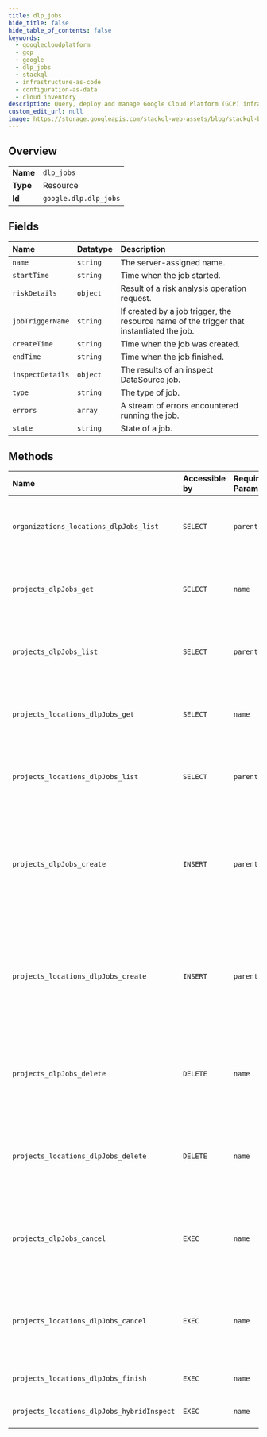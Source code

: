 ```yaml
---
title: dlp_jobs
hide_title: false
hide_table_of_contents: false
keywords:
  - googlecloudplatform
  - gcp
  - google
  - dlp_jobs
  - stackql
  - infrastructure-as-code
  - configuration-as-data
  - cloud inventory
description: Query, deploy and manage Google Cloud Platform (GCP) infrastructure and resources using SQL
custom_edit_url: null
image: https://storage.googleapis.com/stackql-web-assets/blog/stackql-blog-post-featured-image.png
---
```

  
    

## Overview
<table><tbody>
<tr><td><b>Name</b></td><td><code>dlp_jobs</code></td></tr>
<tr><td><b>Type</b></td><td>Resource</td></tr>
<tr><td><b>Id</b></td><td><code>google.dlp.dlp_jobs</code></td></tr>
</tbody></table>

## Fields
| Name | Datatype | Description |
|:-----|:---------|:------------|
| `name` | `string` | The server-assigned name. |
| `startTime` | `string` | Time when the job started. |
| `riskDetails` | `object` | Result of a risk analysis operation request. |
| `jobTriggerName` | `string` | If created by a job trigger, the resource name of the trigger that instantiated the job. |
| `createTime` | `string` | Time when the job was created. |
| `endTime` | `string` | Time when the job finished. |
| `inspectDetails` | `object` | The results of an inspect DataSource job. |
| `type` | `string` | The type of job. |
| `errors` | `array` | A stream of errors encountered running the job. |
| `state` | `string` | State of a job. |
## Methods
| Name | Accessible by | Required Params | Description |
|:-----|:--------------|:----------------|:------------|
| `organizations_locations_dlpJobs_list` | `SELECT` | `parent` | Lists DlpJobs that match the specified filter in the request. See https://cloud.google.com/dlp/docs/inspecting-storage and https://cloud.google.com/dlp/docs/compute-risk-analysis to learn more. |
| `projects_dlpJobs_get` | `SELECT` | `name` | Gets the latest state of a long-running DlpJob. See https://cloud.google.com/dlp/docs/inspecting-storage and https://cloud.google.com/dlp/docs/compute-risk-analysis to learn more. |
| `projects_dlpJobs_list` | `SELECT` | `parent` | Lists DlpJobs that match the specified filter in the request. See https://cloud.google.com/dlp/docs/inspecting-storage and https://cloud.google.com/dlp/docs/compute-risk-analysis to learn more. |
| `projects_locations_dlpJobs_get` | `SELECT` | `name` | Gets the latest state of a long-running DlpJob. See https://cloud.google.com/dlp/docs/inspecting-storage and https://cloud.google.com/dlp/docs/compute-risk-analysis to learn more. |
| `projects_locations_dlpJobs_list` | `SELECT` | `parent` | Lists DlpJobs that match the specified filter in the request. See https://cloud.google.com/dlp/docs/inspecting-storage and https://cloud.google.com/dlp/docs/compute-risk-analysis to learn more. |
| `projects_dlpJobs_create` | `INSERT` | `parent` | Creates a new job to inspect storage or calculate risk metrics. See https://cloud.google.com/dlp/docs/inspecting-storage and https://cloud.google.com/dlp/docs/compute-risk-analysis to learn more. When no InfoTypes or CustomInfoTypes are specified in inspect jobs, the system will automatically choose what detectors to run. By default this may be all types, but may change over time as detectors are updated. |
| `projects_locations_dlpJobs_create` | `INSERT` | `parent` | Creates a new job to inspect storage or calculate risk metrics. See https://cloud.google.com/dlp/docs/inspecting-storage and https://cloud.google.com/dlp/docs/compute-risk-analysis to learn more. When no InfoTypes or CustomInfoTypes are specified in inspect jobs, the system will automatically choose what detectors to run. By default this may be all types, but may change over time as detectors are updated. |
| `projects_dlpJobs_delete` | `DELETE` | `name` | Deletes a long-running DlpJob. This method indicates that the client is no longer interested in the DlpJob result. The job will be cancelled if possible. See https://cloud.google.com/dlp/docs/inspecting-storage and https://cloud.google.com/dlp/docs/compute-risk-analysis to learn more. |
| `projects_locations_dlpJobs_delete` | `DELETE` | `name` | Deletes a long-running DlpJob. This method indicates that the client is no longer interested in the DlpJob result. The job will be cancelled if possible. See https://cloud.google.com/dlp/docs/inspecting-storage and https://cloud.google.com/dlp/docs/compute-risk-analysis to learn more. |
| `projects_dlpJobs_cancel` | `EXEC` | `name` | Starts asynchronous cancellation on a long-running DlpJob. The server makes a best effort to cancel the DlpJob, but success is not guaranteed. See https://cloud.google.com/dlp/docs/inspecting-storage and https://cloud.google.com/dlp/docs/compute-risk-analysis to learn more. |
| `projects_locations_dlpJobs_cancel` | `EXEC` | `name` | Starts asynchronous cancellation on a long-running DlpJob. The server makes a best effort to cancel the DlpJob, but success is not guaranteed. See https://cloud.google.com/dlp/docs/inspecting-storage and https://cloud.google.com/dlp/docs/compute-risk-analysis to learn more. |
| `projects_locations_dlpJobs_finish` | `EXEC` | `name` | Finish a running hybrid DlpJob. Triggers the finalization steps and running of any enabled actions that have not yet run. |
| `projects_locations_dlpJobs_hybridInspect` | `EXEC` | `name` | Inspect hybrid content and store findings to a job. To review the findings, inspect the job. Inspection will occur asynchronously. |
